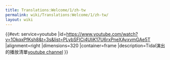 ```yaml
---
title: Translations:Welcome/1/zh-tw
permalink: wiki/Translations:Welcome/1/zh-tw/
layout: wiki
---
```


{{\#evt: service=youtube
\|id=<https://www.youtube.com/watch?v=1OkqxPfKsh8&t=3s&list=PLybSFICi4UliK17U6rxPneXAyxvmGAe5T>
\|alignment=right \|dimensions=320 \|container=frame
\|description=Tidal演出的播放清單[youtube
channel](https://www.youtube.com/channel/UCG5Ynx9mvouuSHYEyxaJ0Cg/playlists)
}}
